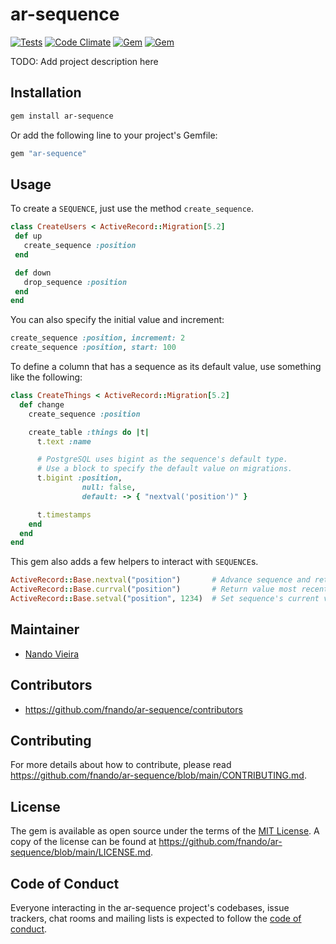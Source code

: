 # ar-sequence

[![Tests](https://github.com/fnando/ar-sequence/workflows/Tests/badge.svg)](https://github.com/fnando/ar-sequence)
[![Code Climate](https://codeclimate.com/github/fnando/ar-sequence/badges/gpa.svg)](https://codeclimate.com/github/fnando/ar-sequence)
[![Gem](https://img.shields.io/gem/v/ar-sequence.svg)](https://rubygems.org/gems/ar-sequence)
[![Gem](https://img.shields.io/gem/dt/ar-sequence.svg)](https://rubygems.org/gems/ar-sequence)

TODO: Add project description here

## Installation

```bash
gem install ar-sequence
```

Or add the following line to your project's Gemfile:

```ruby
gem "ar-sequence"
```

## Usage

To create a `SEQUENCE`, just use the method `create_sequence`.

```ruby
class CreateUsers < ActiveRecord::Migration[5.2]
 def up
   create_sequence :position
 end

 def down
   drop_sequence :position
 end
end
```

You can also specify the initial value and increment:

```ruby
create_sequence :position, increment: 2
create_sequence :position, start: 100
```

To define a column that has a sequence as its default value, use something like
the following:

```ruby
class CreateThings < ActiveRecord::Migration[5.2]
  def change
    create_sequence :position

    create_table :things do |t|
      t.text :name

      # PostgreSQL uses bigint as the sequence's default type.
      # Use a block to specify the default value on migrations.
      t.bigint :position,
                null: false,
                default: -> { "nextval('position')" }

      t.timestamps
    end
  end
end
```

This gem also adds a few helpers to interact with `SEQUENCE`s.

```ruby
ActiveRecord::Base.nextval("position")       # Advance sequence and return new value
ActiveRecord::Base.currval("position")       # Return value most recently obtained with nextval for specified sequence.
ActiveRecord::Base.setval("position", 1234)  # Set sequence's current value
```

## Maintainer

- [Nando Vieira](https://github.com/fnando)

## Contributors

- https://github.com/fnando/ar-sequence/contributors

## Contributing

For more details about how to contribute, please read
https://github.com/fnando/ar-sequence/blob/main/CONTRIBUTING.md.

## License

The gem is available as open source under the terms of the
[MIT License](https://opensource.org/licenses/MIT). A copy of the license can be
found at https://github.com/fnando/ar-sequence/blob/main/LICENSE.md.

## Code of Conduct

Everyone interacting in the ar-sequence project's codebases, issue trackers,
chat rooms and mailing lists is expected to follow the
[code of conduct](https://github.com/fnando/ar-sequence/blob/main/CODE_OF_CONDUCT.md).
